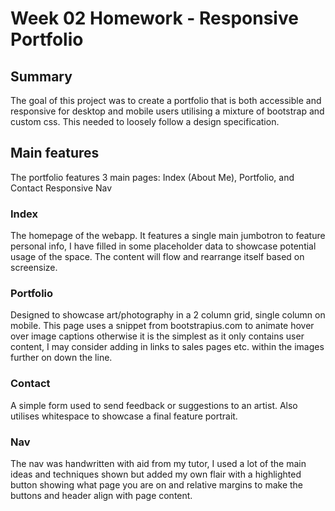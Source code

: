 # Week 02 Homework - Responsive Portfolio

## Summary

The goal of this project was to create a portfolio that is both accessible and 
responsive for desktop and mobile users utilising a mixture of bootstrap and custom css.
This needed to loosely follow a design specification.

## Main features

The portfolio features 3 main pages: Index (About Me), Portfolio, and Contact
Responsive Nav

### Index

The homepage of the webapp. It features a single main jumbotron to feature
personal info, I have filled in some placeholder data to showcase potential usage of the
space. The content will flow and rearrange itself based on screensize.

### Portfolio

Designed to showcase art/photography in a 2 column grid, single column on mobile. This page 
uses a snippet from bootstrapius.com to animate hover over image captions otherwise it is 
the simplest as it only contains user content, I may consider adding in links to sales pages 
etc. within the images further on down the line.

### Contact

A simple form used to send feedback or suggestions to an artist. Also utilises whitespace
to showcase a final feature portrait. 

### Nav

The nav was handwritten with aid from my tutor, I used a lot of the main ideas and techniques
shown but added my own flair with a highlighted button showing what page you are on and 
relative margins to make the buttons and header align with page content.
